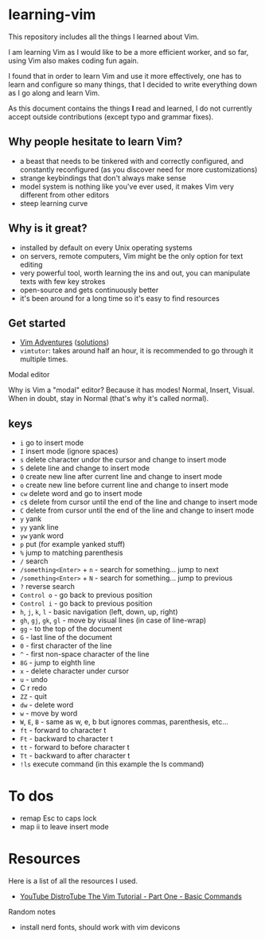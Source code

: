 # learning-vim

This repository includes all the things I learned about Vim.

I am learning Vim as I would like to be a more efficient worker, and so far, using Vim also makes coding fun again.

I found that in order to learn Vim and use it more effectively, one has to learn and configure so many things, that I decided to write everything down as I go along and learn Vim.

As this document contains the things **I** read and learned, I do not currently accept outside contributions (except typo and grammar fixes).

## Why people hesitate to learn Vim?

* a beast that needs to be tinkered with and correctly configured, and constantly reconfigured (as you discover need for more customizations)
* strange keybindings that don't always make sense
* model system is nothing like you've ever used, it makes Vim very different from other editors
* steep learning curve

## Why is it great?

* installed by default on every Unix operating systems
* on servers, remote computers, Vim might be the only option for text editing
* very powerful tool, worth learning the ins and out, you can manipulate texts with few key strokes
* open-source and gets continuously better
* it's been around for a long time so it's easy to find resources

## Get started

* [Vim Adventures](https://vim-adventures.com/) ([solutions](https://github.com/pepers/vim-adventures))
* `vimtutor`: takes around half an hour, it is recommended to go through it multiple times.

Modal editor

Why is Vim a "modal" editor? Because it has modes! Normal, Insert, Visual. When in doubt, stay in Normal (that's why it's called normal).

## keys

* `i` go to insert mode
* `I` insert mode (ignore spaces)
* `s` delete character undor the cursor and change to insert mode
* `S` delete line and change to insert mode
* `O` create new line after current line and change to insert mode
* `o` create new line before current line and change to insert mode
* `cw` delete word and go to insert mode
* `c$` delete from cursor until the end of the line and change to insert mode
* `C` delete from cursor until the end of the line and change to insert mode
* `y` yank
* `yy` yank line
* `yw` yank word
* `p` put (for example yanked stuff)
* `%` jump to matching parenthesis
* `/` search
* `/something<Enter>` + `n` - search for something... jump to next
* `/something<Enter>` + `N` - search for something... jump to previous
* `?` reverse search
* `Control o` - go back to previous position
* `Control i` - go back to previous position
* `h`, `j`, `k`, `l` - basic navigation (left, down, up, right)
* `gh`, `gj`, `gk`, `gl` - move by visual lines (in case of line-wrap)
* `gg` - to the top of the document
* `G` - last line of the document
* `0` - first character of the line
* `^` - first non-space character of the line
* `8G` - jump to eighth line
* `x` - delete character under cursor
* `u` - undo
* C r redo
* `ZZ` - quit
* `dw` - delete word
* `w` - move by word
* `W`, `E`, `B` - same as w, e, b but ignores commas, parenthesis, etc...
* `ft` - forward to character t
* `Ft` - backward to character t
* `tt` - forward to before character t
* `Tt` - backward to after character t
* `!ls` execute command (in this example the ls command)

# To dos

* remap Esc to caps lock
* map ii to leave insert mode


# Resources

Here is a list of all the resources I used.

* [YouTube DistroTube The Vim Tutorial - Part One - Basic Commands](https://www.youtube.com/watch?v=ER5JYFKkYDg)


Random notes

* install nerd fonts, should work with vim devicons
